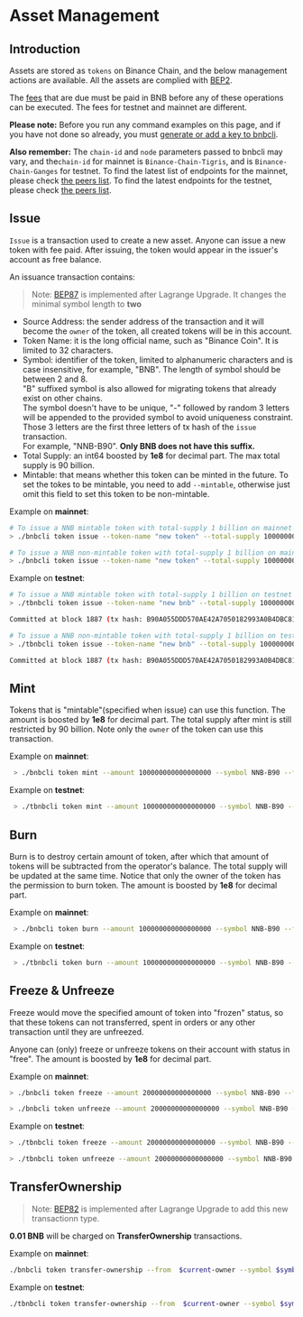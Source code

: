 # Asset Management

## Introduction
Assets are stored as `tokens` on Binance Chain, and the below management actions are available. All the assets are complied with [BEP2](https://github.com/binance-chain/BEPs/blob/master/BEP2.md).

The [fees](trading-spec.md#fees) that are due must be paid in BNB before any of these operations can be executed. The fees for testnet and mainnet are different.

**Please note:** Before you run any command examples on this page, and if you have not done so already, you must [generate or add a key to bnbcli](keys.md).

**Also remember:** The `chain-id` and `node` parameters passed to bnbcli may vary, and the`chain-id` for mainnet is `Binance-Chain-Tigris`, and is `Binance-Chain-Ganges` for testnet. To find the latest list of  endpoints for the mainnet, please check [the peers list](https://dex.binance.org/api/v1/peers). To find the latest endpoints for the testnet, please check [the peers list](https://testnet-dex.binance.org/api/v1/peers).

## Issue

`Issue` is a transaction used to create a new asset. Anyone can issue a new token with fee paid. After issuing, the token would appear in the issuer's account as free balance.

An issuance transaction contains:

> Note: [BEP87](https://github.com/binance-chain/BEPs/pull/87) is implemented after Lagrange Upgrade. It changes the minimal symbol length to **two**

* Source Address: the sender address of the transaction and it will become the `owner` of the token, all created tokens will be in this account.
* Token Name: it is the long official name, such as "Binance Coin". It is limited to 32 characters.
* Symbol: identifier of the token, limited to alphanumeric characters and is case insensitive, for example, "BNB". The length of symbol should be between 2 and 8. <br/>
"B" suffixed symbol is also allowed for migrating tokens that already exist on other chains.<br/>
The symbol doesn't have to be unique, "-" followed by random 3 letters will be appended to the provided symbol to avoid uniqueness constraint.<br/>
Those 3 letters are the first three letters of tx hash of the `issue` transaction.<br/>
For example, "NNB-B90". **Only BNB does not have this suffix.**<br/>
* Total Supply: an int64 boosted by **1e8** for decimal part. The max total supply is 90 billion.
* Mintable: that means whether this token can be minted in the future. To set the tokes to be mintable, you need to add `--mintable`, otherwise just omit this field to set this token to be non-mintable.

Example on **mainnet**:

```bash
# To issue a NNB mintable token with total-supply 1 billion on mainnet
> ./bnbcli token issue --token-name "new token" --total-supply 100000000000000000 --symbol NNB --mintable --from alice  --chain-id Binance-Chain-Tigris   --node  https://dataseed5.defibit.io:443 --trust-node
```
```bash
# To issue a NNB non-mintable token with total-supply 1 billion on mainnet
> ./bnbcli token issue --token-name "new token" --total-supply 100000000000000000 --symbol NNB --from alice  --chain-id Binance-Chain-Tigris   --node  https://dataseed5.defibit.io:443 --trust-node
```
Example on **testnet**:

```bash
# To issue a NNB mintable token with total-supply 1 billion on testnet
> ./tbnbcli token issue --token-name "new bnb" --total-supply 100000000000000000 --symbol NNB --mintable --from alice --chain-id=Binance-Chain-Ganges --node=data-seed-pre-2-s1.binance.org:80 --trust-node

Committed at block 1887 (tx hash: B90A055DDD570AE42A7050182993A0B4DBC81A0D, ... Issued NNB-B90...)
```

```bash
# To issue a NNB non-mintable token with total-supply 1 billion on testnet
> ./tbnbcli token issue --token-name "new bnb" --total-supply 100000000000000000 --symbol NNB --from alice --chain-id=Binance-Chain-Ganges --node=data-seed-pre-2-s1.binance.org:80 --trust-node

Committed at block 1887 (tx hash: B90A055DDD570AE42A7050182993A0B4DBC81A0D, ... Issued NNB-B90...)
```
## Mint
Tokens that is "mintable"(specified when issue) can use this function. The amount is  boosted by **1e8** for decimal part. The total supply after mint is still restricted by 90 billion. Note only the `owner` of the token can use this transaction.

Example on **mainnet**:

```bash
 > ./bnbcli token mint --amount 100000000000000000 --symbol NNB-B90 --from alice --chain-id Binance-Chain-Tigris   --node  https://dataseed5.defibit.io:443  --trust-node
```

Example on **testnet**:

```bash
 > ./tbnbcli token mint --amount 100000000000000000 --symbol NNB-B90 --from alice --chain-id=Binance-Chain-Ganges --node=data-seed-pre-2-s1.binance.org:80 --trust-node
```

## Burn
Burn is to destroy certain amount of token, after which that amount of tokens will be subtracted from the operator's balance. The total supply will be updated at the same time. Notice that only the owner of the token has the permission to burn token. The amount is  boosted by **1e8** for decimal part.

Example on **mainnet**:

```bash
 > ./bnbcli token burn --amount 100000000000000000 --symbol NNB-B90 --from alice --chain-id Binance-Chain-Tigris   --node  https://dataseed5.defibit.io:443  --trust-node
```

Example on **testnet**:

```bash
 > ./tbnbcli token burn --amount 100000000000000000 --symbol NNB-B90 --from alice --chain-id=Binance-Chain-Ganges --node=data-seed-pre-2-s1.binance.org:80 --trust-node
```

## Freeze & Unfreeze
Freeze would move the specified amount of token into "frozen" status, so that these tokens can not transferred, spent in orders or any other transaction until they are unfreezed.

Anyone can (only) freeze or unfreeze tokens on their account with status in "free". The amount is  boosted by **1e8** for decimal part.

Example on **mainnet**:

```bash
> ./bnbcli token freeze --amount 20000000000000000 --symbol NNB-B90 --from alice --chain-id Binance-Chain-Tigris   --node  https://dataseed5.defibit.io:443 --trust-node
```


```bash
> ./bnbcli token unfreeze --amount 20000000000000000 --symbol NNB-B90 --from alice --chain-id Binance-Chain-Tigris   --node  https://dataseed5.defibit.io:443  --trust-node
```

Example on **testnet**:

```bash
> ./tbnbcli token freeze --amount 20000000000000000 --symbol NNB-B90 --from alice --chain-id=Binance-Chain-Ganges --node=data-seed-pre-2-s1.binance.org:80 --trust-node
```

```bash
> ./tbnbcli token unfreeze --amount 20000000000000000 --symbol NNB-B90 --from alice --chain-id=Binance-Chain-Ganges --node=data-seed-pre-2-s1.binance.org:80 --trust-node
```

## TransferOwnership

> Note: [BEP82](https://github.com/binance-chain/BEPs/pull/82) is implemented after Lagrange Upgrade to add this new transactionn type.

**0.01 BNB** will be charged on **TransferOwnership** transactions.


Example on **mainnet**:

```bash
./bnbcli token transfer-ownership --from  $current-owner --symbol $symbol --new-owner $new-owner  --chain-id Binance-Chain-Tigris   --node  https://dataseed5.defibit.io:443 --trust-node
```
Example on **testnet**:

```bash
./tbnbcli token transfer-ownership --from  $current-owner --symbol $symbol --new-owner $new-owner --chain-id Binance-Chain-Nile  --node=data-seed-pre-2-s1.binance.org:80--trust-node
```
